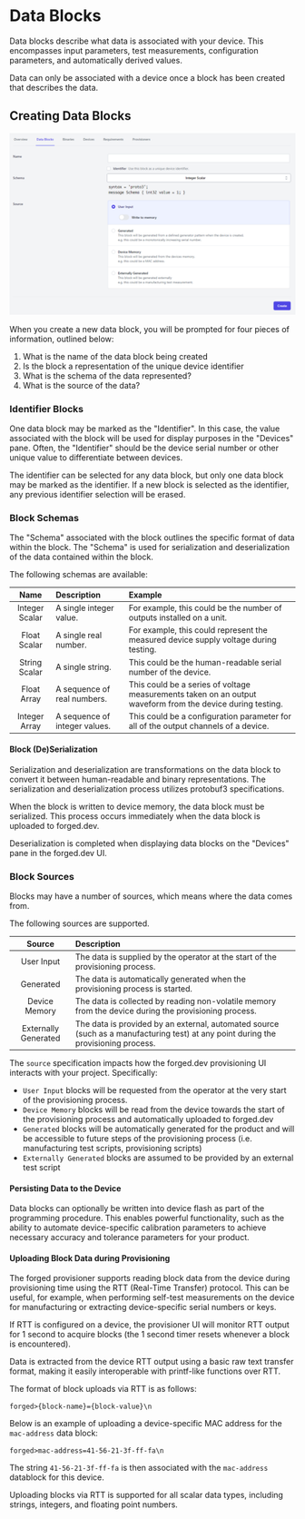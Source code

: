 # Data Blocks

Data blocks describe what data is associated with your device. This encompasses input parameters,
test measurements, configuration parameters, and automatically derived values.

Data can only be associated with a device once a block has been created that describes the data.

## Creating Data Blocks

![data-block-create](assets/data-block-create.png)

When you create a new data block, you will be prompted for four pieces of information, outlined
below:
1. What is the name of the data block being created
2. Is the block a representation of the unique device identifier
3. What is the schema of the data represented?
4. What is the source of the data?


### Identifier Blocks
One data block may be marked as the "Identifier". In this case, the value associated with the block
will be used for display purposes in the "Devices" pane. Often, the "Identifier" should be the
device serial number or other unique value to differentiate between devices.

The identifier can be selected for any data block, but only one data block may be marked as the
identifier. If a new block is selected as the identifier, any previous identifier selection will be
erased.

### Block Schemas

The "Schema" associated with the block outlines the specific format of data within the block. The
"Schema" is used for serialization and deserialization of the data contained within the block.

The following schemas are available:

| Name | Description | Example |
| :---: | :--------- | :------ |
| Integer Scalar | A single integer value. | For example, this could be the number of outputs installed on a unit.
| Float Scalar | A single real number. | For example, this could represent the measured device supply voltage during testing.
| String Scalar | A single string. | This could be the human-readable serial number of the device. |
| Float Array | A sequence of real numbers. | This could be a series of voltage measurements taken on an output waveform from the device during testing.
| Integer Array | A sequence of integer values. | This could be a configuration parameter for all of the output channels of a device. |


#### Block (De)Serialization

Serialization and deserialization are transformations on the data block to convert it between
human-readable and binary representations. The serialization and deserialization process utilizes
protobuf3 specifications.

When the block is written to device memory, the data block must be serialized. This process occurs
immediately when the data block is uploaded to forged.dev.

Deserialization is completed when displaying data blocks on the "Devices" pane in the forged.dev UI.

### Block Sources

Blocks may have a number of sources, which means where the data comes from.

The following sources are supported.

| Source | Description |
| :----: | :---------- |
| User Input | The data is supplied by the operator at the start of the provisioning process. |
| Generated | The data is automatically generated when the provisioning process is started. |
| Device Memory | The data is collected by reading non-volatile memory from the device during the provisioning process. |
| Externally Generated | The data is provided by an external, automated source (such as a manufacturing test) at any point during the provisioning process. |

The `source` specification impacts how the forged.dev provisioning UI interacts with your project.
Specifically:
* `User Input` blocks will be requested from the operator at the very start of the provisioning
process.
* `Device Memory` blocks will be read from the device towards the start of the provisioning process
and automatically uploaded to forged.dev
* `Generated` blocks will be automatically generated for the product and will be accessible to
future steps of the provisioning process (i.e. manufacturing test scripts, provisioning scripts)
* `Externally Generated` blocks are assumed to be provided by an external test script

#### Persisting Data to the Device
Data blocks can optionally be written into device flash as part of the programming procedure. This
enables powerful functionality, such as the ability to automate device-specific calibration
parameters to achieve necessary accuracy and tolerance parameters for your product.

#### Uploading Block Data during Provisioning

The forged provisioner supports reading block data from the device during provisioning time using
the RTT (Real-Time Transfer) protocol. This can be useful, for example, when performing self-test
measurements on the device for manufacturing or extracting device-specific serial numbers or keys.

If RTT is configured on a device, the provisioner UI will monitor RTT output for 1 second to acquire
blocks (the 1 second timer resets whenever a block is encountered).

Data is extracted from the device RTT output using a basic raw text transfer format, making it
easily interoperable with printf-like functions over RTT.

The format of block uploads via RTT is as follows:
```
forged>{block-name}={block-value}\n
```

Below is an example of uploading a device-specific MAC address for the `mac-address` data block:
```
forged>mac-address=41-56-21-3f-ff-fa\n
```

The string `41-56-21-3f-ff-fa` is then associated with the `mac-address` datablock for this device.

Uploading blocks via RTT is supported for all scalar data types, including strings, integers, and
floating point numbers.
